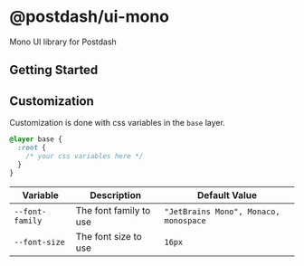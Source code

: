 # @postdash/ui-mono

Mono UI library for Postdash

## Getting Started

## Customization

Customization is done with css variables in the `base` layer.

```css
@layer base {
  :root {
    /* your css variables here */
  }
}
```

| Variable        | Description            | Default Value                         |
| --------------- | ---------------------- | ------------------------------------- |
| `--font-family` | The font family to use | `"JetBrains Mono", Monaco, monospace` |
| `--font-size`   | The font size to use   | `16px`                                |
